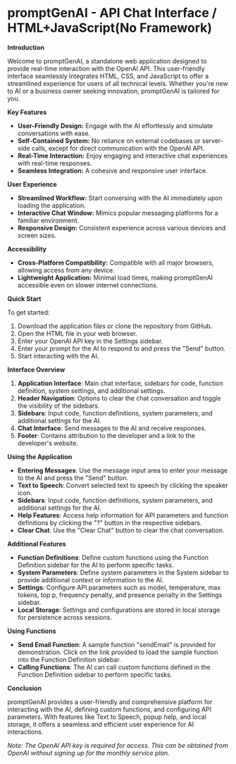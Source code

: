 # promptGenAI - API Chat Interface / HTML+JavaScript(No Framework)

**Introduction**

Welcome to promptGenAI, a standalone web application designed to provide real-time interaction with the OpenAI API. This user-friendly interface seamlessly integrates HTML, CSS, and JavaScript to offer a streamlined experience for users of all technical levels. Whether you're new to AI or a business owner seeking innovation, promptGenAI is tailored for you.

**Key Features**

- **User-Friendly Design:** Engage with the AI effortlessly and simulate conversations with ease.
- **Self-Contained System:** No reliance on external codebases or server-side calls, except for direct communication with the OpenAI API.
- **Real-Time Interaction:** Enjoy engaging and interactive chat experiences with real-time responses.
- **Seamless Integration:** A cohesive and responsive user interface.

**User Experience**

- **Streamlined Workflow:** Start conversing with the AI immediately upon loading the application.
- **Interactive Chat Window:** Mimics popular messaging platforms for a familiar environment.
- **Responsive Design:** Consistent experience across various devices and screen sizes.

**Accessibility**

- **Cross-Platform Compatibility:** Compatible with all major browsers, allowing access from any device.
- **Lightweight Application:** Minimal load times, making promptGenAI accessible even on slower internet connections.

**Quick Start**

To get started:

1. Download the application files or clone the repository from GitHub.
2. Open the HTML file in your web browser.
3. Enter your OpenAI API key in the Settings sidebar.
4. Enter your prompt for the AI to respond to and press the "Send" button.
5. Start interacting with the AI.

**Interface Overview**

1. **Application Interface**: Main chat interface, sidebars for code, function definition, system settings, and additional settings.
2. **Header Navigation**: Options to clear the chat conversation and toggle the visibility of the sidebars.
3. **Sidebars**: Input code, function definitions, system parameters, and additional settings for the AI.
4. **Chat Interface**: Send messages to the AI and receive responses.
5. **Footer**: Contains attribution to the developer and a link to the developer's website.

**Using the Application**

- **Entering Messages**: Use the message input area to enter your message to the AI and press the "Send" button.
- **Text to Speech**: Convert selected text to speech by clicking the speaker icon.
- **Sidebars**: Input code, function definitions, system parameters, and additional settings for the AI.
- **Help Features**: Access help information for API parameters and function definitions by clicking the "?" button in the respective sidebars.
- **Clear Chat**: Use the "Clear Chat" button to clear the chat conversation.

**Additional Features**

- **Function Definitions**: Define custom functions using the Function Definition sidebar for the AI to perform specific tasks.
- **System Parameters**: Define system parameters in the System sidebar to provide additional context or information to the AI.
- **Settings**: Configure API parameters such as model, temperature, max tokens, top p, frequency penalty, and presence penalty in the Settings sidebar.
- **Local Storage**: Settings and configurations are stored in local storage for persistence across sessions.

**Using Functions**

- **Send Email Function**: A sample function "sendEmail" is provided for demonstration. Click on the link provided to load the sample function into the Function Definition sidebar.
- **Calling Functions**: The AI can call custom functions defined in the Function Definition sidebar to perform specific tasks.

**Conclusion**

promptGenAI provides a user-friendly and comprehensive platform for interacting with the AI, defining custom functions, and configuring API parameters. With features like Text to Speech, popup help, and local storage, it offers a seamless and efficient user experience for AI interactions.

*Note: The OpenAI API key is required for access. This can be obtained from OpenAI without signing up for the monthly service plan.*
